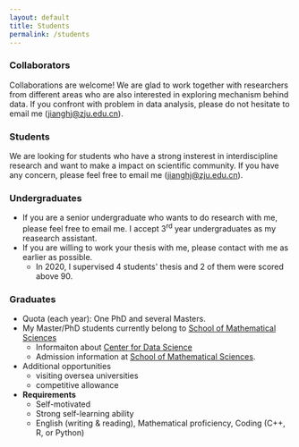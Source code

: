 ```yaml
---
layout: default
title: Students
permalink: /students
---
```


### Collaborators
Collaborations are welcome! We are glad to work together with researchers from different areas who are also interested in exploring mechanism behind data. If you confront with problem in data analysis, please do not hesitate to email me ([jianghj@zju.edu.cn](mailto:jianghj@zju.edu.cn)).

### Students
We are looking for students who have a strong insterest in interdiscipline research and want to make a impact on scientific community. If you have any concern, please feel free to email me ([jianghj@zju.edu.cn](mailto:jianghj@zju.edu.cn)).
### Undergraduates
* If you are a senior undergraduate who wants to do research with me, please feel free to email me. I accept 3<sup>rd</sup> year undergraduates as my reasearch assistant.
* If you are willing to work your thesis with me, please contact with me as earlier as possible.
    - In 2020, I supervised 4 students' thesis and 2 of them were scored above 90.

### Graduates
  - Quota (each year): One PhD and several Masters.
  - My Master/PhD students currently belong to [School of Mathematical Sciences](http://www.math.zju.edu.cn/)
      - Informaiton about [Center for Data Science](http://cds.zju.edu.cn/)
      - Admission information at [School of Mathematical Sciences](http://www.math.zju.edu.cn/38087/list.htm).
  - Additional opportunities
      - visiting oversea universities
      - competitive allowance
  - **Requirements**
      - Self-motivated 
      - Strong self-learning ability
      - English (writing & reading), Mathematical proficiency, Coding (C++, R, or Python)

